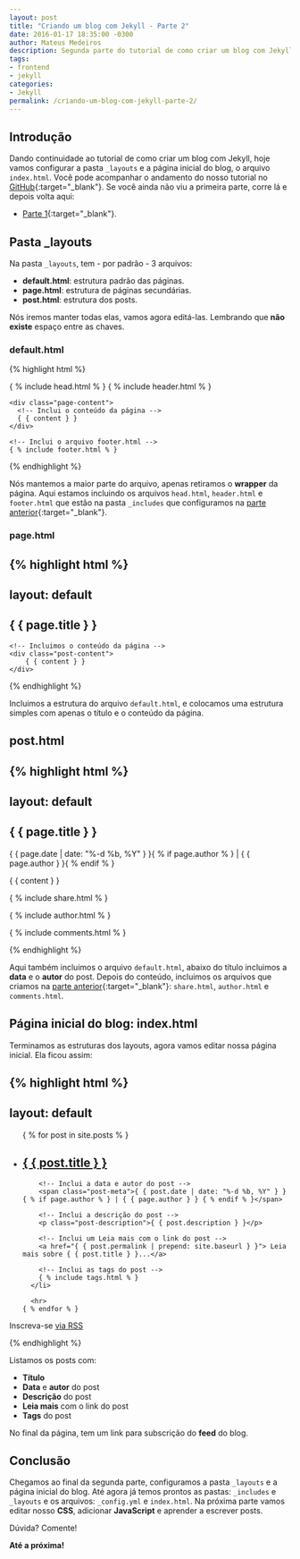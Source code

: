 ```yaml
---
layout: post
title: "Criando um blog com Jekyll - Parte 2"
date: 2016-01-17 18:35:00 -0300
author: Mateus Medeiros
description: Segunda parte do tutorial de como criar um blog com Jekyll.
tags: 
- frontend
- jekyll
categories:
- Jekyll
permalink: /criando-um-blog-com-jekyll-parte-2/
---
```


## Introdução

Dando continuidade ao tutorial de como criar um blog com Jekyll, hoje vamos configurar a pasta `_layouts` e a página inicial do blog, o arquivo `index.html`. Você pode acompanhar o andamento do nosso tutorial no [GitHub](https://github.com/mateussmedeiros/tutorial-jekyll){:target="_blank"}. Se você ainda não viu a primeira parte, corre lá e depois volta aqui: 

- [Parte 1](http://devmateusmedeiros.com.br/criando-um-blog-com-jekyll-parte-1/){:target="_blank"}.

## Pasta _layouts

Na pasta `_layouts`, tem - por padrão - 3 arquivos:

- **default.html**: estrutura padrão das páginas.
- **page.html**: estrutura de páginas secundárias.
- **post.html**: estrutura dos posts.

Nós iremos manter todas elas, vamos agora editá-las. Lembrando que **não existe** espaço entre as chaves.

### default.html

{% highlight html %}
<!DOCTYPE html>
<html>
  <!-- Incui o arquivo head.html -->
  { % include head.html % }

  <body>
    <!-- Inclui o arquivo header.html -->
    { % include header.html % }

    <div class="page-content">
      <!-- Inclui o conteúdo da página -->
      { { content } }
    </div>

    <!-- Inclui o arquivo footer.html -->
    { % include footer.html % }

  </body>

</html>
{% endhighlight %}

Nós mantemos a maior parte do arquivo, apenas retiramos o **wrapper** da página. Aqui estamos incluindo os arquivos `head.html`, `header.html` e `footer.html` que estão na pasta `_includes` que configuramos na [parte anterior](http://devmateusmedeiros.com.br/criando-um-blog-com-jekyll-parte-1/){:target="_blank"}.

### page.html

{% highlight html %}
---
layout: default
---
<article class="post">
	<!-- Chamamos o título da página -->
	<h1 class="post-title">{ { page.title } }</h1>
	
	<!-- Incluimos o conteúdo da página -->
	<div class="post-content">
  		{ { content } }
	</div>

</article>
{% endhighlight %}

Incluimos a estrutura do arquivo `default.html`, e colocamos uma estrutura simples com apenas o título e o conteúdo da página.

## post.html 

{% highlight html %}
---
layout: default
---
<article class="post" itemscope itemtype="http://schema.org/BlogPosting">
  <!-- Chamamos o título do post -->
  <h1 class="post-title" itemprop="name headline">{ { page.title } }</h1>
  <!-- Incluimos a data e o autor do post -->
  <p class="post-meta"><time datetime="{ { page.date | date_to_xmlschema } }" itemprop="datePublished">{ { page.date | date: "%-d %b, %Y" } }</time>{ % if page.author % } | <span itemprop="author" itemscope itemtype="http://schema.org/Person"><span itemprop="name">{ { page.author } }</span></span>{ % endif % }</p>
  
  <!-- Icluimos o conteúdo do post -->
  <div class="post-content" itemprop="articleBody">
    { { content } }
  </div>

  <!-- Incluimos os botões de compartilhamento -->
  { % include share.html % }

  <!-- Incluimos a seção com o autor do post -->
  { % include author.html % }

  <!-- Incluimos os comentários -->
  { % include comments.html % }

</article>
{% endhighlight %}

Aqui também incluimos o arquivo `default.html`, abaixo do título incluimos a **data** e o **autor** do post. Depois do conteúdo, incluimos os arquivos que criamos na [parte anterior](http://devmateusmedeiros.com.br/criando-um-blog-com-jekyll-parte-1/){:target="_blank"}: `share.html`, `author.html` e `comments.html`.

## Página inicial do blog: index.html

Terminamos as estruturas dos layouts, agora vamos editar nossa página inicial. Ela ficou assim:

{% highlight html %}
---
layout: default
---

<div class="home">

  <ul class="post-list">
    <!-- Procura os posts no blog e lista eles -->
    { % for post in site.posts % }
      <li>
        <!-- Inclui o título com link do post -->
        <h2>
          <a class="post-link" href="{ { post.url | prepend: site.baseurl } }">{ { post.title } }</a>
        </h2>

        <!-- Inclui a data e autor do post -->
        <span class="post-meta">{ { post.date | date: "%-d %b, %Y" } } { % if page.author % } | { { page.author } } { % endif % }</span>

        <!-- Inclui a descrição do post -->
        <p class="post-description">{ { post.description } }</p>
        
        <!-- Inclui um Leia mais com o link do post -->
        <a href="{ { post.permalink | prepend: site.baseurl } }"> Leia mais sobre { { post.title } }...</a>
        
        <!-- Inclui as tags do post -->
        { % include tags.html % }
      </li>

      <hr>
    { % endfor % }
  </ul>
  
  <!-- Incrição do feed -->
  <p class="rss-subscribe"> Inscreva-se <a href="{ { "/feed.xml" | prepend: site.baseurl } }">via RSS</a></p>

</div>
{% endhighlight %}

Listamos os posts com:

- **Título**
- **Data** e **autor** do post
- **Descrição** do post
- **Leia mais** com o link do post
- **Tags** do post

No final da página, tem um link para subscrição do **feed** do blog.

## Conclusão

Chegamos ao final da segunda parte, configuramos a pasta `_layouts` e a página inicial do blog. Até agora já temos prontos as pastas: `_includes` e `_layouts` e os arquivos: `_config.yml` e `index.html`. Na próxima parte vamos editar nosso **CSS**, adicionar **JavaScript** e aprender a escrever posts.

Dúvida? Comente!

**Até a próxima!**